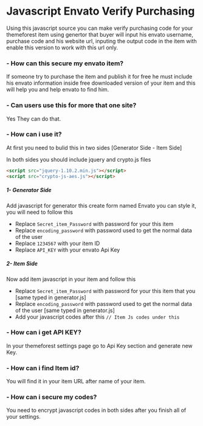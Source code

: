 ﻿# Javascript Envato Verify Purchasing

Using this javascript source you can make verify purchasing code for your themeforest item using genertor that buyer will input his envato username, purchase code and his website url, inputing the output code in the item with enable this version to work with this url only.


### - How can this secure my envato item?

If someone try to purchase the item and publish it for free he must include his envato information inside free downloaded version of your item and this will help you and help envato to find him.

### - Can users use this for more that one site?

Yes They can do that.

### - How can i use it?

At first you need to bulid this in two sides [Generator Side - Item Side] 

In both sides you should include jquery and crypto.js files 

```html
<script src="jquery-1.10.2.min.js"></script>
<script src="crypto-js-aes.js"></script>
```

##### 1- Generator Side

Add javascript for generator this create form named Envato you can style it, you will need to follow this 

  - Replace ``Secret_item_Password`` with password for your this item 
  - Replace ``encoding_password`` with password used to get the normal data of the user
  - Replace ``1234567`` with your item ID
  - Replace ``API_KEY`` with your envato Api Key


##### 2- Item Side

Now add item javascript in your item and follow this 

  - Replace ``Secret_item_Password`` with password for your this item that you [same typed in generator.js]
  - Replace ``encoding_password`` with password used to get the normal data of the user [same typed in generator.js]
  - Add your javascript codes after this ``// Item Js codes under this``

### - How can i get API KEY?

In your themeforest settings page go to Api Key section and generate new Key.

### - How can i find Item id?

You will find it in your item URL after name of your item.

### - How can i secure my codes?

You need to encrypt javascript codes in both sides after you finish all of your settings.
